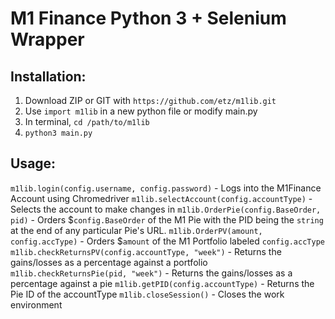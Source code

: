 # M1 Finance Python 3 + Selenium Wrapper

## Installation:

1. Download ZIP or GIT with ```https://github.com/etz/m1lib.git```
2. Use ```import m1lib``` in a new python file or modify main.py
3. In terminal, ```cd /path/to/m1lib```
4. `python3 main.py`

## Usage:

`m1lib.login(config.username, config.password)` - Logs into the M1Finance Account using Chromedriver
`m1lib.selectAccount(config.accountType)` - Selects the account to make changes in
`m1lib.OrderPie(config.BaseOrder, pid)` - Orders $`config.BaseOrder` of the M1 Pie with the PID being the `string` at the end of any particular Pie's URL.
`m1lib.OrderPV(amount, config.accType)` - Orders $`amount` of the M1 Portfolio labeled `config.accType`
`m1lib.checkReturnsPV(config.accountType, "week")` - Returns the gains/losses as a percentage against a portfolio
`m1lib.checkReturnsPie(pid, "week")` - Returns the gains/losses as a percentage against a pie
`m1lib.getPID(config.accountType)` - Returns the Pie ID of the accountType
`m1lib.closeSession()` - Closes the work environment
